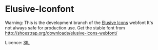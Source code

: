Elusive-Iconfont
================

Warning: This is the development branch of the [Elusive Icons](http://shoestrap.org/downloads/elusive-icons-webfont/) webfont
It's not always safe for production use. Get the stable font from http://shoestrap.org/downloads/elusive-icons-webfont/

Licence: [SIL](http://scripts.sil.org/cms/scripts/page.php?site_id=nrsi&id=OFL)
